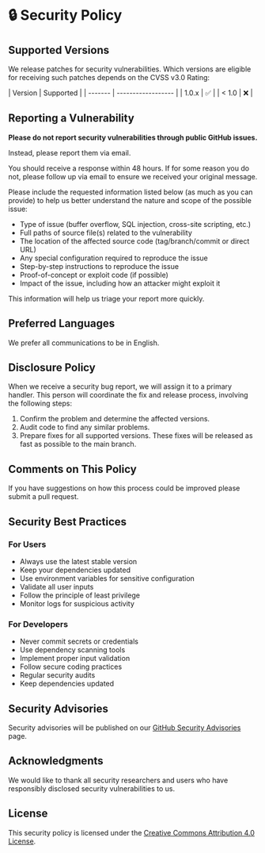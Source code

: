 # 🔒 Security Policy

## Supported Versions

We release patches for security vulnerabilities. Which versions are eligible for receiving such patches depends on the
CVSS v3.0 Rating:

| Version | Supported | | ------- | ------------------ | | 1.0.x | :white_check_mark: | | < 1.0 | :x: |

## Reporting a Vulnerability

**Please do not report security vulnerabilities through public GitHub issues.**

Instead, please report them via email.

You should receive a response within 48 hours. If for some reason you do not, please follow up via email to ensure we
received your original message.

Please include the requested information listed below (as much as you can provide) to help us better understand the
nature and scope of the possible issue:

- Type of issue (buffer overflow, SQL injection, cross-site scripting, etc.)
- Full paths of source file(s) related to the vulnerability
- The location of the affected source code (tag/branch/commit or direct URL)
- Any special configuration required to reproduce the issue
- Step-by-step instructions to reproduce the issue
- Proof-of-concept or exploit code (if possible)
- Impact of the issue, including how an attacker might exploit it

This information will help us triage your report more quickly.

## Preferred Languages

We prefer all communications to be in English.

## Disclosure Policy

When we receive a security bug report, we will assign it to a primary handler. This person will coordinate the fix and
release process, involving the following steps:

1. Confirm the problem and determine the affected versions.
1. Audit code to find any similar problems.
1. Prepare fixes for all supported versions. These fixes will be released as fast as possible to the main branch.

## Comments on This Policy

If you have suggestions on how this process could be improved please submit a pull request.

## Security Best Practices

### For Users

- Always use the latest stable version
- Keep your dependencies updated
- Use environment variables for sensitive configuration
- Validate all user inputs
- Follow the principle of least privilege
- Monitor logs for suspicious activity

### For Developers

- Never commit secrets or credentials
- Use dependency scanning tools
- Implement proper input validation
- Follow secure coding practices
- Regular security audits
- Keep dependencies updated

## Security Advisories

Security advisories will be published on our
[GitHub Security Advisories](https://github.com/Matt-Hadley/wyrestorm-networkhd-ha/security/advisories) page.

## Acknowledgments

We would like to thank all security researchers and users who have responsibly disclosed security vulnerabilities to us.

## License

This security policy is licensed under the
[Creative Commons Attribution 4.0 License](https://creativecommons.org/licenses/by/4.0/).
